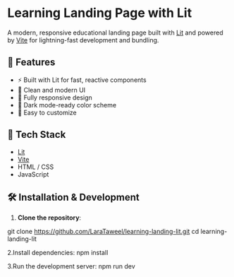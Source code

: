 # Learning Landing Page with Lit

A modern, responsive educational landing page built with [Lit](https://lit.dev) and powered by [Vite](https://vitejs.dev) for lightning-fast development and bundling.


## 🚀 Features

- ⚡ Built with Lit for fast, reactive components
- 🎨 Clean and modern UI
- 📱 Fully responsive design
- 🌙 Dark mode-ready color scheme
- 🔧 Easy to customize

## 🧱 Tech Stack

- [Lit](https://lit.dev/)
- [Vite](https://vitejs.dev/)
- HTML / CSS
- JavaScript 


## 🛠️ Installation & Development

1. **Clone the repository**:


git clone https://github.com/LaraTaweel/learning-landing-lit.git
cd learning-landing-lit

2.Install dependencies:
npm install
 
3.Run the development server:
npm run dev





